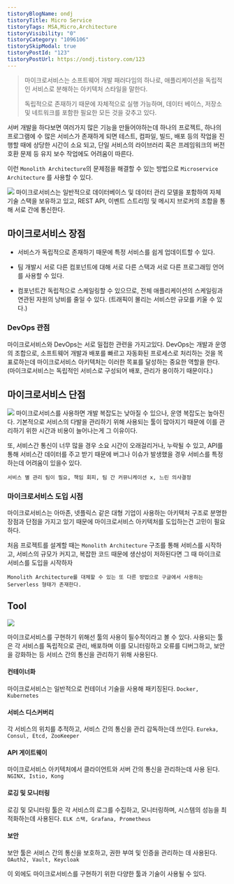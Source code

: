 ```yaml
---
tistoryBlogName: ondj
tistoryTitle: Micro Service
tistoryTags: MSA,Micro,Architecture
tistoryVisibility: "0"
tistoryCategory: "1096106"
tistorySkipModal: true
tistoryPostId: "123"
tistoryPostUrl: https://ondj.tistory.com/123
---
```

> 마이크로서비스는 소프트웨어 개발 패러다임의 하나로, 애플리케이션을 독립적인 서비스로 분해하는 아키텍처 스타일을 말한다.
>
>독립적으로 존재하기 때문에 자체적으로 실행 가능하며, 데이터 베이스, 저장소 및 네트워크를 포함한 필요한 모든 것을 갖추고 있다.


서버 개발을 하다보면 여러가지 많은 기능을 만들어야하는데 하나의 프로젝트, 하나의 프로그램에 수 많은 서비스가 존재하게 되면 테스트, 컴파일, 빌드, 배포 등의 작업을 진행할 때에 상당한 시간이 소요 되고, 단일 서비스의 라이브러리 혹은 프레임워크의 버전 호환 문제 등 유지 보수 작업에도 어려움이 따른다.

이런 `Monolith Architecture`의 문제점을 해결할 수 있는 방법으로 `Microservice Architecture` 를 사용할 수 있다.

![](https://velog.velcdn.com/images/ondj/post/119c1314-ec37-4cf1-9e68-c8471c2eccfb/image.png)
마이크로서비스는 일반적으로 데이터베이스 및 데이터 관리 모델을 포함하여 자체 기술 스택을 보유하고 있고, REST API, 이벤트 스트리밍 및 메시지 브로커의 조합을 통해 서로 간에 통신한다.


## 마이크로서비스 장점
- 서비스가 독립적으로 존재하기 때문에 특정 서비스를 쉽게 업데이트할 수 있다.

- 팀 개발시 서로 다른 컴포넌트에 대해 서로 다른 스택과 서로 다른 프로그래밍 언어를 사용할 수 있다.

- 컴포넌트간 독립적으로 스케일링할 수 있으므로, 전체 애플리케이션의 스케일링과 연관된 자원의 낭비를 줄일 수 있다.
(트래픽이 몰리는 서비스만 규모를 키울 수 있다.)

### DevOps 관점
마이크로서비스와 DevOps는 서로 밀접한 관련을 가지고있다.
DevOps는 개발과 운영의 조합으로, 소프트웨어 개발과 배포를 빠르고 자동화된 프로세스로 처리하는 것을 목표로하는데 마이크로서비스 아키텍처는 이러한 목표를 달성하는 중요한 역할을 한다.
(마이크로서비스는 독립적인 서비스로 구성되어 배포, 관리가 용이하기 때문이다.)

## 마이크로서비스 단점
![](https://velog.velcdn.com/images/ondj/post/8e11e4b9-e73c-4be6-b5c9-bdd131f5a051/image.png)
마이크로서비스를 사용하면 개발 복잡도는 낮아질 수 있으나, 운영 복잡도는 높아진다. 기본적으로 서비스의 다발을 관리하기 위해 사용되는 툴이 많아지기 때문에 이를 관리하기 위한 시간과 비용이 늘어나는게 그 이유이다.

또, 서비스간 통신이 너무 많을 경우 소요 시간이 오래걸리거나, 누락될 수 있고, API를 통해 서비스간 데이터를 주고 받기 때문에 버그나 이슈가 발생했을 경우 서비스를 특정하는데 어려움이 있을수 있다.

```
서비스 별 관리 팀이 필요, 책임 회피, 팀 간 커뮤니케이션 x, 느린 의사결정 
```

### 마이크로서비스 도입 시점
마이크로서비스는 아마존, 넷플릭스 같은 대형 기업이 사용하는 아키텍처 구조로 분명한 장점과 단점을 가지고 있기 때문에 마이크로서비스 아키텍처를 도입하는건 고민이 필요하다. 

처음 프로젝트를 설계할 때는 `Monolith Architecture` 구조를 통해 서비스를 시작하고, 서비스의 규모가 커지고, 복잡한 코드 때문에 생산성이 저하된다면 그 때 마이크로 서비스를 도입을 시작하자

```
Monolith Architecture를 대체할 수 있는 또 다른 방법으로 구글에서 사용하는
Serverless 형태가 존재한다.
```

## Tool

![](https://velog.velcdn.com/images/ondj/post/fb8f144f-b5a7-4ec7-bb50-15b31dce4c0f/image.png)

마이크로서비스를 구현하기 위해선 툴의 사용이 필수적이라고 볼 수 있다.
사용되는 툴은 각 서비스를 독립적으로 관리, 배포하며 이를 모니터링하고 오류를 디버그하고, 보안을 강화하는 등 서비스 간의 통신을 관리하기 위해 사용된다.

#### 컨테이너화
마이크로서비스는 일반적으로 컨테이너 기술을 사용해 패키징된다.
`Docker, Kubernetes`

#### 서비스 디스커버리
각 서비스의 위치를 추적하고, 서비스 간의 통신을 관리 감독하는데 쓰인다.
`Eureka, Consul, Etcd, ZooKeeper`

#### API 게이트웨이
마이크로서비스 아키텍처에서 클라이언트와 서버 간의 통신을 관리하는데 사용 된다.
` NGINX, Istio, Kong`

#### 로깅 및 모니터링
로깅 및 모니터링 툴은 각 서비스의 로그를 수집하고, 모니터링하며, 시스템의 성능을 최적화하는데 사용된다.
`ELK 스택, Grafana, Prometheus`

#### 보안
보안 툴은 서비스 간의 통신을 보호하고, 권한 부여 및 인증을 관리하는 데 사용된다.
`OAuth2, Vault, Keycloak`

이 외에도 마이크로서비스를 구현하기 위한 다양한 툴과 기술이 사용될 수 있다.

